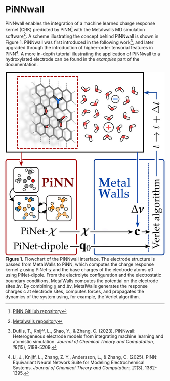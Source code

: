 # PiNNwall

PiNNwall enables the integration of a machine learned charge response kernel (CRK) predicted by PiNN[^1] with the Metalwalls MD simulation software[^2]. A scheme illustrating the concept behind PiNNwall is shown in Figure 1. PiNNwall was first introduced in the following work[^3], and later upgraded through the introduction of higher-order tensorial features in PiNN[^4]. A more in-depth tutorial illustrating the application of PiNNwall to a hydroxylated electrode can be found in the *examples* part of the documentation.

![PiNNwall scheme](./figures/pinnwall_scheme.jpeg)
**Figure 1.** Flowchart of the PiNNwall interface. The electrode structure is passed from MetalWalls to PiNN, which computes the charge response kernel χ using PiNet-χ and the base charges of the electrode atoms q0 using PiNet-dipole. From the electrolyte configuration and the electrostatic boundary conditions, MetalWalls computes the potential on the electrode sites Δν. By combining χ and Δν, MetalWalls generates the response charges c at electrode sites, computes forces, and propagates the dynamics of the system using, for example, the Verlet algorithm.


[^1]: [PiNN GitHub repository](https://github.com/Teoroo-CMC/PiNN)
[^2]: [Metalwalls repository](https://gitlab.com/ampere2/metalwalls)
[^3]: Dufils, T., Knijff, L., Shao, Y., & Zhang, C. (2023). PiNNwall: Heterogeneous electrode models from integrating machine learning and atomistic simulation. *Journal of Chemical Theory and Computation, 19*(15), 5199-5209.
[^4]: Li, J., Knijff, L., Zhang, Z. Y., Andersson, L., & Zhang, C. (2025). PiNN: Equivariant Neural Network Suite for Modeling Electrochemical Systems. *Journal of Chemical Theory and Computation, 21*(3), 1382-1395.


